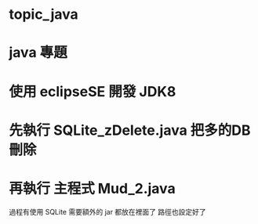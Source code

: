 # topic_java
# java 專題  

# 使用  eclipseSE 開發   JDK8
# 先執行  SQLite_zDelete.java  把多的DB 刪除  
# 再執行  主程式  Mud_2.java  


過程有使用 SQLite 需要額外的 jar
都放在裡面了  路徑也設定好了
